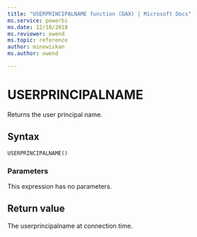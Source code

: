 ```yaml
---
title: "USERPRINCIPALNAME function (DAX) | Microsoft Docs"
ms.service: powerbi 
ms.date: 12/10/2018
ms.reviewer: owend
ms.topic: reference
author: minewiskan
ms.author: owend

---
```

# USERPRINCIPALNAME

Returns the user principal name.
  
## Syntax  
  
```dax
USERPRINCIPALNAME()  
```
  
### Parameters  

This expression has no parameters.
  
## Return value

The userprincipalname at connection time.